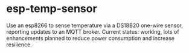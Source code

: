 # esp-temp-sensor

Use an esp8266 to sense temperature via a DS18B20 one-wire sensor, reporting updates to an MQTT broker.
Current status: working, lots of enhancements planned to reduce power consumption and increase resilience.
